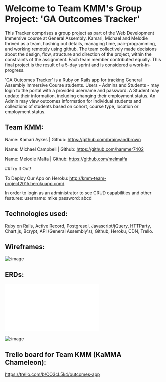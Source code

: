# Welcome to Team KMM's Group Project: 'GA Outcomes Tracker'

This Tracker comprises a group project as part of the Web Development Immersive course at General Assembly. Kamari, Michael and Melodie thrived as a team, hashing out details, managing time, pair-programming, and working remotely using github. The team collectively made decisions about the design, flow, structure and direction of the project, within the constraints of the assignment. Each team member contributed equally. This final project is the result of a 5-day sprint and is considered a work-in-progress.

'GA Outcomes Tracker' is a Ruby on Rails app for tracking General Assembly Immersive Course students. Users - Admins and Students - may login to the portal with a provided username and password. A Student may update their information, including changing their employment status. An Admin may view outcomes information for individual students and collections of students based on cohort, course type, location or employment status.

## Team KMM:</br>
   Name: Kamari Aykes     | Github: https://github.com/brainyandbrown</br>
   
   Name: Michael Campbell | Github: https://github.com/hammer7402</br>
   
   Name: Melodie Malfa    | Github: https://github.com/melmalfa

##Try It Out!

To Deploy Our App on Heroku: http://kmm-team-project2015.herokuapp.com/

In order to login as an administrator to see CRUD capabilities and other features:
username: mike
password: abcd

## Technologies used:
   Ruby on Rails,
   Active Record,
   Postgresql,
   Javascript/jQuery,
   HTTParty,
   Chart.js,
   Bcrypt,
   API (General Assembly's),
   Github,
   Heroku,
   CDN,
   Trello.


## Wireframes:

![:image](https://trello-attachments.s3.amazonaws.com/54e3b231a592a0478f341cf0/2560x1920/ccc41b8060506697eec3f33e72f9eb54/20150217_143331.jpg)


## ERDs:

![:image](erd.pdf)

![:image](https://trello-attachments.s3.amazonaws.com/54e3bebd1e11112e6ec1d0b7/600x450/c7f4ad7748c5cf4e835cc8b4bcf6a8ee/Outcomes_Tracker_ERD.JPG.jpg)


## Trello board for Team KMM (KaMMA Chameleon):
   https://trello.com/b/CO3cL5k4/outcomes-app











